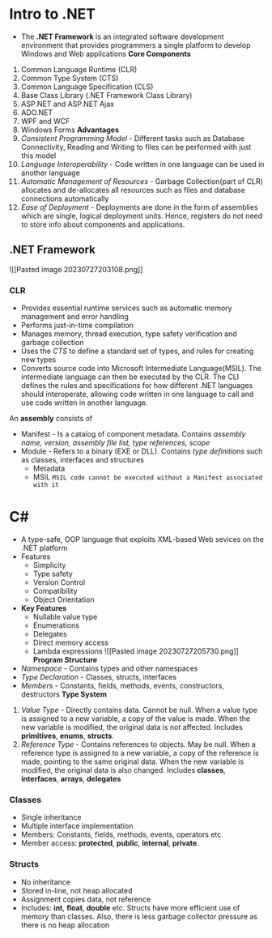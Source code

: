 # Intro to .NET
- The **.NET Framework** is an integrated software development environment that provides programmers a single platform to develop Windows and Web applications
**Core Components**
1. Common Language Runtime (CLR)
2. Common Type System (CTS)
3. Common Language Specification (CLS)
4. Base Class Library (.NET Framework Class Library)
5. ASP.NET and ASP.NET Ajax
6. ADO.NET
7. WPF and WCF
8. Windows Forms
**Advantages**
1. *Consistent Programming Model* - Different tasks such as Database Connectivity, Reading and Writing to files can be performed with just this model
2. *Language Interoperability* - Code written in one language can be used in another language
3. *Automatic Management of Resources* - Garbage Collection(part of CLR) allocates and de-allocates all resources such as files and database connections automatically
4. *Ease of Deployment* - Deployments are done in the form of assemblies which are single, logical deployment units. Hence, registers do not need to store info about components and applications.

## .NET Framework
![[Pasted image 20230727203108.png]]
### CLR
- Provides essential runtime services such as automatic memory management and error handling
- Performs just-in-time compilation
- Manages memory, thread execution, type safety verification and garbage collection
- Uses the *CTS*  to define a standard set of types, and rules for creating new types
- Converts source code into Microsoft Intermediate Language(MSIL). The intermediate language can then be executed by the CLR. The CLI defines the rules and specifications for how different .NET languages should interoperate, allowing code written in one language to call and use code written in another language.

 An **assembly** consists of
 - Manifest - Is a catalog of component metadata. Contains *assembly name, version, assembly file list, type references, scope*
 - Module - Refers to a binary (EXE or DLL). Contains *type definitions* such as classes, interfaces and structures
	 - Metadata
	 - MSIL
`MSIL code cannot be executed without a Manifest associated with it`

# C\#
- A type-safe, OOP language that exploits XML-based Web sevices on the .NET platform
- Features
	- Simplicity
	- Type safety
	- Version Control
	- Compatibility
	- Object Orientation
- **Key Features**
	- Nullable value type
	- Enumerations
	- Delegates
	- Direct memory access
	- Lambda expressions
![[Pasted image 20230727205730.png]]
**Program Structure**
- *Namespace* - Contains types and other namespaces
- *Type Declaration* - Classes, structs, interfaces
- *Members* - Constants, fields, methods, events, constructors, destructors
**Type System**
1. *Value Type* - Directly contains data. Cannot be null. When a value type is assigned to a new variable, a copy of the value is made. When the new variable is modified, the original data is not affected. Includes **primitives**, **enums**, **structs**.
2. *Reference Type* - Contains references to objects. May be null. When a reference type is assigned to a new variable, a copy of the reference is made, pointing to the same original data. When the new variable is modified, the original data is also changed. Includes **classes**, **interfaces**, **arrays**, **delegates**

### Classes
- Single inheritance
- Multiple interface implementation
- Members: Constants, fields, methods, events, operators etc.
- Member access: **protected**, **public**, **internal**, **private**.
### Structs
- No inheritance
- Stored in-line, not heap allocated
- Assignment copies data, not reference
- Includes: **int**, **float**, **double** etc.
Structs have more efficient use of memory than classes. Also, there is less garbage collector pressure as there is no heap allocation
